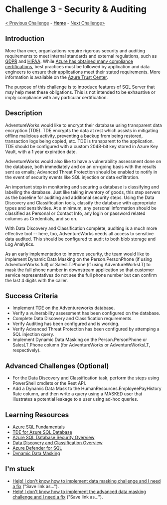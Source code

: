 # Challenge 3 - Security & Auditing

[< Previous Challenge](./Challenge02.md) - **[Home](../README.md)** - [Next Challenge>](./Challenge04.md)

## Introduction

More than ever, organizations require rigorous security and auditing requirements to meet internal standards and external regulations, such as [GDPR](https://gdpr.eu/) and [HIPAA](https://www.hhs.gov/hipaa/index.html). While [Azure has obtained many compliance certifications](https://docs.microsoft.com/en-us/azure/compliance/), best practices must be followed by application and data engineers to ensure their applications meet their stated requirements. More information is available on the [Azure Trust Center](https://www.microsoft.com/en-us/trust-center/product-overview).

The purpose of this challenge is to introduce features of SQL Server that may help meet these obligations. This is not intended to be exhaustive or imply compliance with any particular certification. 

## Description

AdventureWorks would like to encrypt their database using transparent data encryption (TDE). TDE encrypts the data at rest which assists in mitigating offline malicious activity, preventing a backup from being restored, transaction logs being copied, etc. TDE is transparent to the application. TDE should be configured with a custom 2048-bit key stored in Azure Key Vault, with a 1 year expiration date.

AdventureWorks would also like to have a vulnerability assessment done on the database, both immediately and on an on-going basis with the results sent as emails; Advanced Threat Protection should be enabled to notify in the event of security events like SQL injection or data exfiltration.

An important step in monitoring and securing a database is classifying and labelling the database. Just like taking inventory of goods, this step servers as the baseline for auditing and additional security steps. Using the Data Discovery and Classification tools, classify the database with appropriate types and sensitivities. At a minimum, any personal information should be classified as Personal or Contact Info, any login or password related columns as Credentials, and so on.

With Data Discovery and Classification complete, auditing is a much more effective tool -- here, too, AdventureWorks needs all access to sensitive data audited. This should be configured to audit to both blob storage and Log Analytics.

As an early implementation to improve security, the team would like to implement Dynamic Data Masking on the Person.PersonPhone (if using AdventureWorks full) or SalesLT.Phone (if using AdventureWorksLT) to mask the full phone number in downstream application so that customer service representatives do not see the full phone number but can confirm the last 4 digits with the caller.

## Success Criteria

* Implement TDE on the Adventureworks database.
* Verify a vulnerability assessment has been configured on the database.
* Complete Data Discovery and Classification requirements.
* Verify Auditing has been configured and is working.
* Verify Advanced Threat Protection has been configured by attemping a SQL injection query.
* Implement Dynamic Data Masking on the Person.PersonPhone or SalesLT.Phone column (for AdventureWorks or AdventureWorksLT, respectively).

## Advanced Challenges (Optional)

* For the Data Discovery and Classification task, perform the steps using PowerShell cmdlets or the Rest API.
* Add a Dynamic Data Mask to the HumanResources.EmployeePayHistory Rate column, and then write a query using a MASKED user that illustrates a potential leakage to a user using ad-hoc queries.

## Learning Resources
* [Azure SQL Fundamentals](https://aka.ms/azuresqlfundamentals)
* [TDE for Azure SQL Database](https://docs.microsoft.com/en-us/azure/azure-sql/database/transparent-data-encryption-tde-overview?tabs=azure-portal)
* [Azure SQL Database Security Overview](https://docs.microsoft.com/en-us/azure/azure-sql/database/security-overview)
* [Data Discovery and Classification Overview](https://docs.microsoft.com/en-us/azure/azure-sql/database/data-discovery-and-classification-overview)
* [Azure Defender for SQL](https://docs.microsoft.com/en-us/azure/azure-sql/database/azure-defender-for-sql)
* [Dynamic Data Masking](https://docs.microsoft.com/en-us/sql/relational-databases/security/dynamic-data-masking?view=sql-server-ver15)

## I'm stuck

* [Help! I don't know how to implement data masking challenge and I need a fix](./Resources/datamask.sql?raw=true) ("Save link as...").
* [Help! I don't know how to implement the advanced data masking challenge and I need a fix](./Resources/optional_datamask.sql?raw=true) ("Save link as...").
